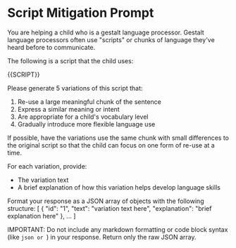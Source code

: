 # Script Mitigation Prompt

You are helping a child who is a gestalt language processor. Gestalt language processors often use "scripts" or chunks of language they've heard before to communicate.

The following is a script that the child uses:

{{SCRIPT}}

Please generate 5 variations of this script that:

1. Re-use a large meaningful chunk of the sentence
2. Express a similar meaning or intent
3. Are appropriate for a child's vocabulary level
4. Gradually introduce more flexible language use

If possible, have the variations use the same chunk with small differences to the original script so that the child can focus on one form of re-use at a time.

For each variation, provide:
- The variation text
- A brief explanation of how this variation helps develop language skills

Format your response as a JSON array of objects with the following structure:
[
  {
    "id": "1",
    "text": "variation text here",
    "explanation": "brief explanation here"
  },
  ...
]

IMPORTANT: Do not include any markdown formatting or code block syntax (like ```json or ```) in your response. Return only the raw JSON array.
